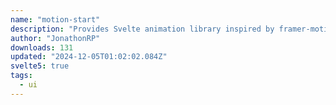 ```yaml
---
name: "motion-start"
description: "Provides Svelte animation library inspired by framer-motion."
author: "JonathonRP"
downloads: 131
updated: "2024-12-05T01:02:02.084Z"
svelte5: true
tags: 
  - ui
---
```


